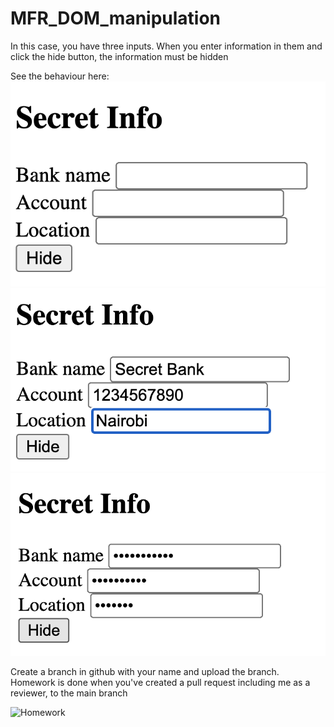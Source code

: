 # MFR_DOM_manipulation


In this case, you have three inputs. When you enter information in them and click the hide button, the 
information must be hidden

See the behaviour here:
![State1](1.png)
![State2](2.png)
![State3](3.png)


Create a branch in github with your name and upload the branch. Homework is done when you've created a pull request including me as a reviewer, to the main branch

![Homework](https://media.giphy.com/media/JIX9t2j0ZTN9S/giphy.gif)